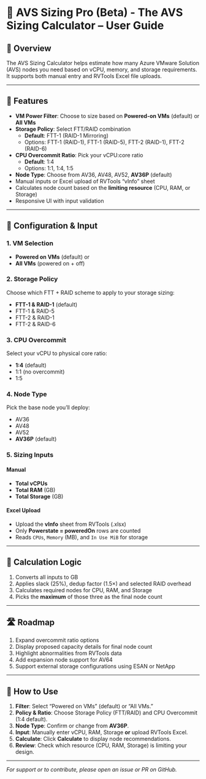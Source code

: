 # 🧮 AVS Sizing Pro (Beta) - The AVS Sizing Calculator – User Guide

## 📌 Overview
The AVS Sizing Calculator helps estimate how many Azure VMware Solution (AVS) nodes you need based on vCPU, memory, and storage requirements. It supports both manual entry and RVTools Excel file uploads.

---

## 🚀 Features
- **VM Power Filter**: Choose to size based on **Powered-on VMs** (default) or **All VMs**  
- **Storage Policy**: Select FTT/RAID combination  
  - **Default**: FTT-1 (RAID-1 Mirroring)  
  - Options: FTT-1 (RAID-1), FTT-1 (RAID-5), FTT-2 (RAID-1), FTT-2 (RAID-6)  
- **CPU Overcommit Ratio**: Pick your vCPU:core ratio  
  - **Default**: 1:4  
  - Options: 1:1, 1:4, 1:5  
- **Node Type**: Choose from AV36, AV48, AV52, **AV36P** (default)  
- Manual inputs or Excel upload of RVTools “vInfo” sheet  
- Calculates node count based on the **limiting resource** (CPU, RAM, or Storage)  
- Responsive UI with input validation  

---

## 📂 Configuration & Input

### 1. VM Selection
- **Powered on VMs** (default) or  
- **All VMs** (powered on + off)  

### 2. Storage Policy  
Choose which FTT + RAID scheme to apply to your storage sizing:  
- **FTT-1 & RAID-1** (default)  
- FTT-1 & RAID-5  
- FTT-2 & RAID-1  
- FTT-2 & RAID-6  

### 3. CPU Overcommit  
Select your vCPU to physical core ratio:  
- **1:4** (default)  
- 1:1 (no overcommit)  
- 1:5  

### 4. Node Type  
Pick the base node you’ll deploy:  
- AV36  
- AV48  
- AV52  
- **AV36P** (default)  

### 5. Sizing Inputs  
#### Manual  
- **Total vCPUs**  
- **Total RAM** (GB)  
- **Total Storage** (GB)  

#### Excel Upload  
- Upload the **vInfo** sheet from RVTools (.xlsx)  
- Only **Powerstate = poweredOn** rows are counted  
- Reads `CPUs`, `Memory` (MB), and `In Use MiB` for storage  

---

## 🧠 Calculation Logic
1. Converts all inputs to GB  
2. Applies slack (25%), dedup factor (1.5×) and selected RAID overhead  
3. Calculates required nodes for CPU, RAM, and Storage  
4. Picks the **maximum** of those three as the final node count  

---


## 🛣️ Roadmap
1. Expand overcommit ratio options  
2. Display proposed capacity details for final node count  
3. Highlight abnormalities from RVTools data  
4. Add expansion node support for AV64  
5. Support external storage configurations using ESAN or NetApp  

---

## 📎 How to Use
1. **Filter**: Select “Powered on VMs” (default) or “All VMs.”  
2. **Policy & Ratio**: Choose Storage Policy (FTT/RAID) and CPU Overcommit (1:4 default).  
3. **Node Type**: Confirm or change from **AV36P**.  
4. **Input**: Manually enter vCPU, RAM, Storage **or** upload RVTools Excel.  
5. **Calculate**: Click **Calculate** to display node recommendations.  
6. **Review**: Check which resource (CPU, RAM, Storage) is limiting your design.  

---

*For support or to contribute, please open an issue or PR on GitHub.*  
